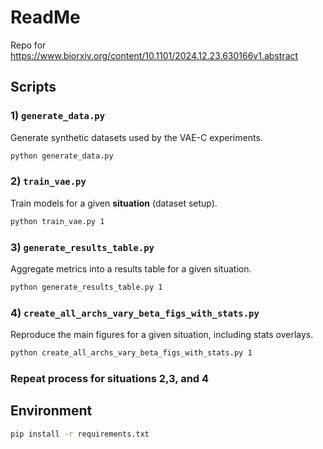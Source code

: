 # ReadMe

Repo for https://www.biorxiv.org/content/10.1101/2024.12.23.630166v1.abstract

## Scripts

### 1) `generate_data.py`
Generate synthetic datasets used by the VAE-C experiments.
```bash
python generate_data.py 
```

### 2) `train_vae.py`
Train models for a given **situation** (dataset setup).
```bash
python train_vae.py 1
```

### 3) `generate_results_table.py`
Aggregate metrics into a results table for a given situation.
```bash
python generate_results_table.py 1 
```

### 4) `create_all_archs_vary_beta_figs_with_stats.py`
Reproduce the main figures for a given situation, including stats overlays.
```bash
python create_all_archs_vary_beta_figs_with_stats.py 1
```

### Repeat process for situations 2,3, and 4

## Environment

```bash
pip install -r requirements.txt
```
